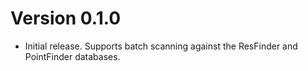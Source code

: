 # Version 0.1.0

* Initial release.  Supports batch scanning against the ResFinder and PointFinder databases.
